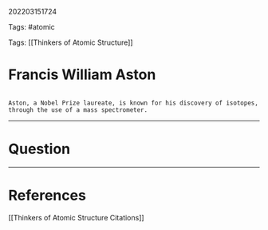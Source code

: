 202203151724

Tags: #atomic

Tags: [[Thinkers of Atomic Structure]]

# Francis William Aston
```ad-tldr

Aston, a Nobel Prize laureate, is known for his discovery of isotopes, through the use of a mass spectrometer.

```

---
# Question


---
# References
[[Thinkers of Atomic Structure Citations]]